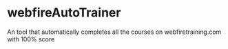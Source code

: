 # webfireAutoTrainer
An tool that automatically completes all the courses on webfiretraining.com with 100% score
